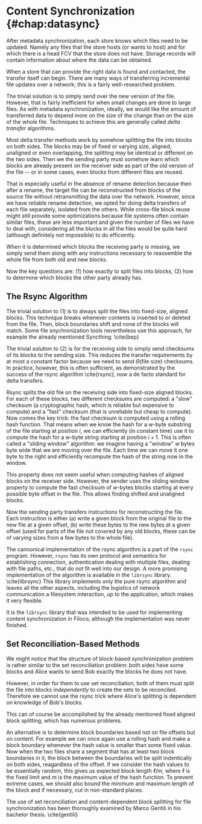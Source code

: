 # Content Synchronization               {#chap:datasync}

After metadata synchronization, each store knows which files need to be updated.
Namely any files that the store hosts (or wants to host) and for which there
is a head FCV that the store does not have. Storage records will contain information
about where the data can be obtained.

When a store that can provide the right data is found and contacted, the transfer
itself can begin. There are many ways of transferring incremental file updates
over a network; this is a fairly well-researched problem.

The trivial solution is to simply send over the new version of the file. However, that
is fairly inefficient for when small changes are done to large files. As with metadata
synchronization, ideally, we would like the amount of transferred data to depend more
on the size of the change than on the size of the whole file. Techniques to achieve
this are generally called *delta transfer* algorithms.

Most delta transfer methods work by somehow splitting the file into blocks on both
sides. The blocks may be of fixed or varying size, aligned, unaligned or even
overlapping, the splitting may be identical or different on the two sides. Then
we the sending party must somehow learn which blocks are already present on the
receiver side as part of the old version of the file -- or in some cases, even blocks
from different files are reused.

That is especially useful in the absence of rename
detection because then after a rename, the target file can be reconstructed from
blocks of the source file without retransmitting the data over the network. However,
since we have reliable rename detection, we opted for doing delta transfers of each
file separately, isolated from the others. While cross-file block reuse might
still provide some optimizations because file systems often contain similar files,
these are less important and given the number of files we have to deal with,
considering all the blocks in all the files would be quite hard (although definitely
not impossible) to do efficiently.

When it is determined which blocks the receiving party is missing, we simply send 
them along with any instructions necessary to reassemble the whole file from both
old and new blocks.

Now the key questions are: (1) how exactly to split files into blocks, (2) how to
determine which blocks the other party already has.

## The Rsync Algorithm

The trivial solution to (1) is to always split the files into fixed-size, aligned
blocks. This technique breaks whenever contents is inserted to or deleted from
the file. Then, block boundaries shift and none of the blocks will match. Some
file snychronization tools nevertheless use this approach, for example the already
mentioned Syncthing. \cite{bep}

The trivial solution to (2) is for the receiving side to simply send checksums
of its blocks to the sending size. This reduces the transfer requirements by at
most a constant factor because we need to send $\Theta(\text{file size})$ checksums.
In practice, however, this is often sufficient, as demonstrated by the success
of the rsync algorithm \cite{rsync}, now a de facto standard for delta transfers.

Rsync splits the old file on the receiving side into fixed-size aligned blocks.
For each of these blocks, two different checksums are computed: a "slow" checksum
(a cryptographic hash, which is reliable but expensive to compute) and a "fast"
checksum (that is unreliable but cheap to compute). Now comes the key trick: the
fast checksum is computed using a rolling hash function. That means when we know
the hash for a $w$-byte substring of the file starting at position
$i$, we can efficiently (in constant time) use it to compute the hash for a $w$-byte
string starting at position $i+1$. This is often called a "sliding window" algorithm:
we imagine having a "window" $w$ bytes byte wide that we are moving over the file.
Each time we can move it one byte to the right and efficiently recompute the hash
of the string now in the window.

This property does not seem useful when computing hashes of aligned blocks on the
receiver side. However, the sender uses the sliding window property to compute
the fast checksum of $w$-bytes blocks starting at every possible byte offset in the
file. This allows finding shifted and unaligned blocks.

Now the sending party transfers instructions for reconstructing the file. Each instruction
is either (a) write a given block from the original file to the new file at a given offset,
(b) write these bytes to the new bytes at a given offset (used for parts of the file
not covered by any old blocks, these can be of varying sizes from a few bytes to the whole
file).

The cannonical implementation of the rsync algorithm is a part of the `rsync`
program.  However, `rsync` has its own protocol and semantics for establishing
connection, authentication dealing with multiple files, dealing with file
paths, etc., that do not fit well into our design. A more promising
implementation of the algorithm is available in the `librsync` library. \cite{librsync}
This
library implements only the pure rsync algorithm and leaves all the other
aspects, including the logistics of network communication a filesystem
interaction, up to the application, which makes it very flexible.

It is the `librsync` library that was intended to be used for implementing content
synchronization in Filoco, although the implementation was never finished.

## Set Reconciliation-Based Methods

We might notice that the structure of block-based synchronization problem is
rather similar to the set reconciliation problem: both sides have some blocks
and Alice wants to send Bob exactly the blocks he does not have.

However, in order for them to use set reconciliation, both of them must split
the file into blocks *independently* to create the sets to be reconciled. Therefore
we cannot use the rsync trick where Alice's splitting is dependent on knowledge
of Bob's blocks.

This can of course be accomplished by the already mentioned fixed aligned block
splitting, which has numerous problems.

An alternative is to determine block boundaries based not on file offsets but
on content. For example we can once again use a rolling hash and make a block
boundary whenever the hash value is smaller than some fixed value. Now when the
two files share a segment that has at least two block boundaries in it, the block
between the boundaries will be split indentically on both sides, reagardless
of the offset. If we consider the hash values to be essentially random, this
gives us expected block length $\ell/m$, where $\ell$ is the fixed limit and
$m$ is the maximum value of the hash function. To prevent extreme cases, we should
also bound the minimum and maximum length of the block and if necessary, cut
in non-standard places.

The use of set reconciliation and content-dependent block splitting for file
synchronization has been thoroughly examined by Marco Gentili in his
bachelor thesis. \cite{gentili}

